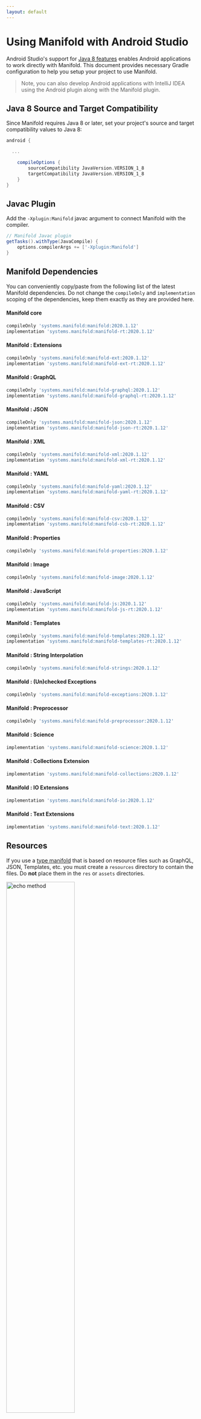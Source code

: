 ```yaml
---
layout: default
---
```


# Using Manifold with Android Studio

Android Studio's support for [Java 8 features](https://developer.android.com/studio/write/java8-support.html) enables
Android applications to work directly with Manifold. This document provides necessary Gradle configuration to help you
setup your project to use Manifold.

>Note, you can also develop Android applications with IntelliJ IDEA using the Android plugin along with the Manifold
>plugin. 

## Java 8 Source and Target Compatibility 
Since Manifold requires Java 8 or later, set your project's source and target compatibility values to Java 8:

```groovy
android {

  ...

    compileOptions {
        sourceCompatibility JavaVersion.VERSION_1_8
        targetCompatibility JavaVersion.VERSION_1_8
    }
}
```

## Javac Plugin
Add the `-Xplugin:Manifold` javac argument to connect Manifold with the compiler.

```groovy
// Manifold Javac plugin
getTasks().withType(JavaCompile) {
    options.compilerArgs += ['-Xplugin:Manifold']
}
```    

## Manifold Dependencies
You can conveniently copy/paste from the following list of the latest Manifold dependencies. Do not change the
`compileOnly` and `implementation` scoping of the dependencies, keep them exactly as they are provided here.

#### Manifold core
```groovy
compileOnly 'systems.manifold:manifold:2020.1.12'
implementation 'systems.manifold:manifold-rt:2020.1.12'
```
#### Manifold : Extensions
```groovy
compileOnly 'systems.manifold:manifold-ext:2020.1.12'
implementation 'systems.manifold:manifold-ext-rt:2020.1.12'
```
#### Manifold : GraphQL
```groovy
compileOnly 'systems.manifold:manifold-graphql:2020.1.12'
implementation 'systems.manifold:manifold-graphql-rt:2020.1.12'
```
#### Manifold : JSON
```groovy
compileOnly 'systems.manifold:manifold-json:2020.1.12'
implementation 'systems.manifold:manifold-json-rt:2020.1.12'
```
#### Manifold : XML
```groovy
compileOnly 'systems.manifold:manifold-xml:2020.1.12'
implementation 'systems.manifold:manifold-xml-rt:2020.1.12'
```
#### Manifold : YAML
```groovy
compileOnly 'systems.manifold:manifold-yaml:2020.1.12'
implementation 'systems.manifold:manifold-yaml-rt:2020.1.12'
```
#### Manifold : CSV
```groovy
compileOnly 'systems.manifold:manifold-csv:2020.1.12'
implementation 'systems.manifold:manifold-csb-rt:2020.1.12'
```
#### Manifold : Properties
```groovy
compileOnly 'systems.manifold:manifold-properties:2020.1.12'
```
#### Manifold : Image
```groovy
compileOnly 'systems.manifold:manifold-image:2020.1.12'
```
#### Manifold : JavaScript
```groovy
compileOnly 'systems.manifold:manifold-js:2020.1.12'
implementation 'systems.manifold:manifold-js-rt:2020.1.12'
```
#### Manifold : Templates
```groovy
compileOnly 'systems.manifold:manifold-templates:2020.1.12'
implementation 'systems.manifold:manifold-templates-rt:2020.1.12'
```
#### Manifold : String Interpolation
```groovy
compileOnly 'systems.manifold:manifold-strings:2020.1.12'
```
#### Manifold : (Un)checked Exceptions
```groovy
compileOnly 'systems.manifold:manifold-exceptions:2020.1.12'
```
#### Manifold : Preprocessor
```groovy
compileOnly 'systems.manifold:manifold-preprocessor:2020.1.12'
```
#### Manifold : Science
```groovy
implementation 'systems.manifold:manifold-science:2020.1.12'
```
#### Manifold : Collections Extension
```groovy
implementation 'systems.manifold:manifold-collections:2020.1.12'
```
#### Manifold : IO Extensions
```groovy
implementation 'systems.manifold:manifold-io:2020.1.12'
```
#### Manifold : Text Extensions
```groovy
implementation 'systems.manifold:manifold-text:2020.1.12'
```

## Resources

If you use a [type manifold](https://github.com/manifold-systems/manifold/tree/master/manifold-core-parent/manifold#the-big-picture)
that is based on resource files such as GraphQL, JSON, Templates, etc. you must create a `resources` directory to
contain the files.  Do **not** place them in the `res` or `assets` directories.
 
<p><img src="http://manifold.systems/images/android_resources.png" alt="echo method" width="60%" height="60%"/></p> 

